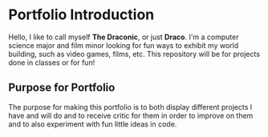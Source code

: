 # Portfolio Introduction
Hello, I like to call myself **The Draconic**, or just **Draco**. I'm a computer science major and film minor looking for fun ways to exhibit my world building, such as video games, films, etc. This repository will be for projects done in classes or for fun!

## Purpose for Portfolio
The purpose for making this portfolio is to both display different projects I have and will do and to receive critic for them in order to improve on them and to also experiment with fun little ideas in code.
